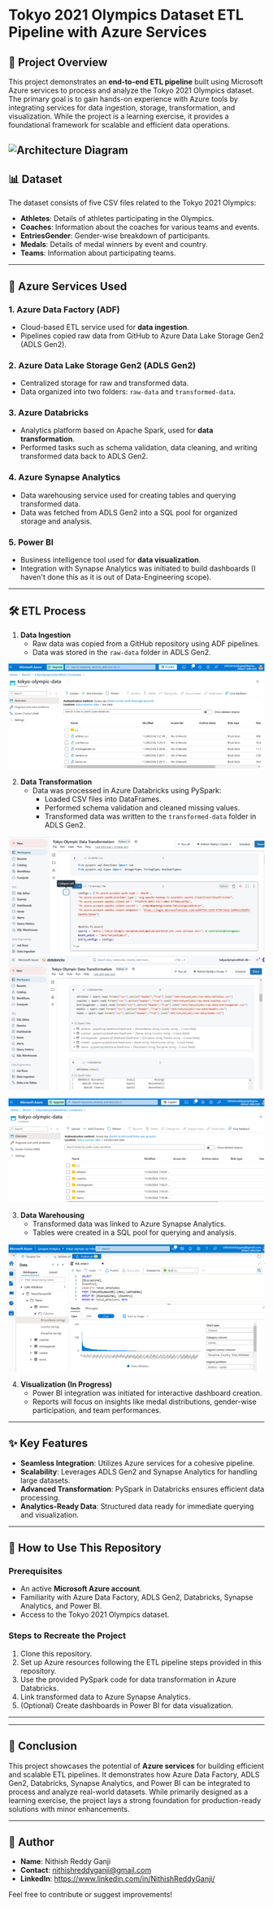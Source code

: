 # Tokyo 2021 Olympics Dataset ETL Pipeline with Azure Services

## 📖 Project Overview  
This project demonstrates an **end-to-end ETL pipeline** built using Microsoft Azure services to process and analyze the Tokyo 2021 Olympics dataset. The primary goal is to gain hands-on experience with Azure tools by integrating services for data ingestion, storage, transformation, and visualization. While the project is a learning exercise, it provides a foundational framework for scalable and efficient data operations.

![Architecture Diagram](screenshots/project_architecture_diagram.png)
---

## 📊 Dataset  
The dataset consists of five CSV files related to the Tokyo 2021 Olympics:  
- **Athletes**: Details of athletes participating in the Olympics.  
- **Coaches**: Information about the coaches for various teams and events.  
- **EntriesGender**: Gender-wise breakdown of participants.  
- **Medals**: Details of medal winners by event and country.  
- **Teams**: Information about participating teams.  

---

## 🔧 Azure Services Used  

### 1. **Azure Data Factory (ADF)**  
- Cloud-based ETL service used for **data ingestion**.  
- Pipelines copied raw data from GitHub to Azure Data Lake Storage Gen2 (ADLS Gen2).

### 2. **Azure Data Lake Storage Gen2 (ADLS Gen2)**  
- Centralized storage for raw and transformed data.  
- Data organized into two folders: `raw-data` and `transformed-data`.

### 3. **Azure Databricks**  
- Analytics platform based on Apache Spark, used for **data transformation**.  
- Performed tasks such as schema validation, data cleaning, and writing transformed data back to ADLS Gen2.

### 4. **Azure Synapse Analytics**  
- Data warehousing service used for creating tables and querying transformed data.  
- Data was fetched from ADLS Gen2 into a SQL pool for organized storage and analysis.

### 5. **Power BI**  
- Business intelligence tool used for **data visualization**.  
- Integration with Synapse Analytics was initiated to build dashboards (I haven't done this as it is out of Data-Engineering scope).

---

## 🛠️ ETL Process  

1. **Data Ingestion**  
   - Raw data was copied from a GitHub repository using ADF pipelines.  
   - Data was stored in the `raw-data` folder in ADLS Gen2.


![raw-data](screenshots/raw_data.png)

2. **Data Transformation**  
   - Data was processed in Azure Databricks using PySpark:  
     - Loaded CSV files into DataFrames.  
     - Performed schema validation and cleaned missing values.  
     - Transformed data was written to the `transformed-data` folder in ADLS Gen2.


![data-transformation](screenshots/azure_databricks.png)
![data-transformation](screenshots/azure_databricks_2.png)



![data-transformation](screenshots/transformed_date.png)

3. **Data Warehousing**  
   - Transformed data was linked to Azure Synapse Analytics.  
   - Tables were created in a SQL pool for querying and analysis.
     
![data-warehousing](screenshots/azure_synapse.png)

4. **Visualization (In Progress)**  
   - Power BI integration was initiated for interactive dashboard creation.  
   - Reports will focus on insights like medal distributions, gender-wise participation, and team performances.

---

## ✨ Key Features  
- **Seamless Integration**: Utilizes Azure services for a cohesive pipeline.  
- **Scalability**: Leverages ADLS Gen2 and Synapse Analytics for handling large datasets.  
- **Advanced Transformation**: PySpark in Databricks ensures efficient data processing.  
- **Analytics-Ready Data**: Structured data ready for immediate querying and visualization.

---

## 🚀 How to Use This Repository  

### **Prerequisites**  
- An active **Microsoft Azure account**.  
- Familiarity with Azure Data Factory, ADLS Gen2, Databricks, Synapse Analytics, and Power BI.  
- Access to the Tokyo 2021 Olympics dataset.

### **Steps to Recreate the Project**  
1. Clone this repository.  
2. Set up Azure resources following the ETL pipeline steps provided in this repository.  
3. Use the provided PySpark code for data transformation in Azure Databricks.  
4. Link transformed data to Azure Synapse Analytics.  
5. (Optional) Create dashboards in Power BI for data visualization.

---


---

## 📌 Conclusion  
This project showcases the potential of **Azure services** for building efficient and scalable ETL pipelines. It demonstrates how Azure Data Factory, ADLS Gen2, Databricks, Synapse Analytics, and Power BI can be integrated to process and analyze real-world datasets. While primarily designed as a learning exercise, the project lays a strong foundation for production-ready solutions with minor enhancements.

---

## 👤 Author  
- **Name**: Nithish Reddy Ganji  
- **Contact**: nithishreddyganji@gmail.com
- **LinkedIn**: https://www.linkedin.com/in/NithishReddyGanji/

Feel free to contribute or suggest improvements!
